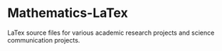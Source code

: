 # Mathematics-LaTex
LaTex source files for various academic research projects and science communication projects. 
